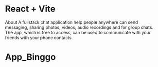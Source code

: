 # React + Vite

About
A fullstack chat application help people anywhere can send messaging, sharing photos, videos, audio recordings and for group chats. The app, which is free to access, can be used to communicate with your friends with your phone contacts
# App_Binggo
